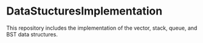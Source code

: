 # DataStucturesImplementation
This repository includes the implementation of the vector, stack, queue, and BST data structures. 
